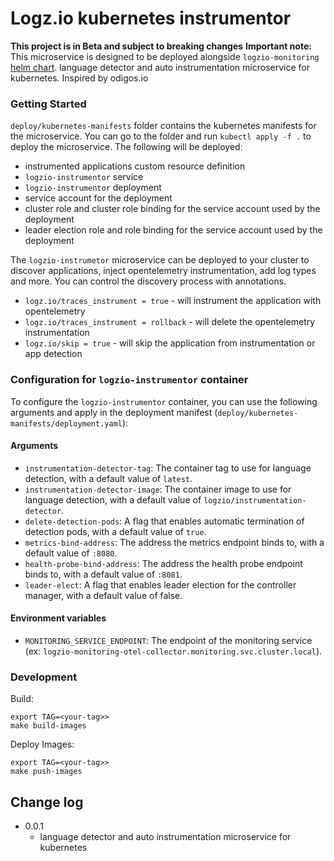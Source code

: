 # Logz.io kubernetes instrumentor
**This project is in Beta and subject to breaking changes**
**Important note:** This microservice is designed to be deployed alongside `logzio-monitoring` [helm chart](https://github.com/logzio/logzio-helm/tree/master/charts/logzio-monitoring).
language detector and auto instrumentation microservice for kubernetes.  Inspired by odigos.io

### Getting Started
`deploy/kubernetes-manifests` folder contains the kubernetes manifests for the microservice. You can go to the folder and run `kubectl apply -f .` to deploy the microservice.
The following will be deployed:
- instrumented applications custom resource definition
- `logzio-instrumentor` service
- `logzio-instrumentor` deployment
- service account for the deployment
- cluster role and cluster role binding for the service account used by the deployment
- leader election role and role binding for the service account used by the deployment

The `logzio-instrumetor` microservice can be deployed to your cluster to discover applications, inject opentelemetry instrumentation, add log types and more. You can control the discovery process with annotations.
- `logz.io/traces_instrument = true` - will instrument the application with opentelemetry
- `logz.io/traces_instrument = rollback` - will delete the opentelemetry instrumentation
- `logz.io/skip = true` - will skip the application from instrumentation or app detection

### Configuration for `logzio-instrumentor` container
To configure the `logzio-instrumentor` container, you can use the following arguments and apply in the deployment manifest (`deploy/kubernetes-manifests/deployment.yaml`):
#### Arguments
- `instrumentation-detector-tag`: The container tag to use for language detection, with a default value of `latest`.
- `instrumentation-detector-image`: The container image to use for language detection, with a default value of `logzio/instrumentation-detector`.
- `delete-detection-pods`: A flag that enables automatic termination of detection pods, with a default value of `true`.
- `metrics-bind-address`: The address the metrics endpoint binds to, with a default value of `:8080`.
- `health-probe-bind-address`: The address the health probe endpoint binds to, with a default value of `:8081`.
- `leader-elect`: A flag that enables leader election for the controller manager, with a default value of false.
#### Environment variables
- `MONITORING_SERVICE_ENDPOINT`: The endpoint of the monitoring service (ex: `logzio-monitoring-otel-collector.monitoring.svc.cluster.local`).

### 
### Development
Build:
```
export TAG=<your-tag>>
make build-images
```
Deploy Images:
```
export TAG=<your-tag>>
make push-images
```

## Change log
* 0.0.1
    - language detector and auto instrumentation microservice for kubernetes

